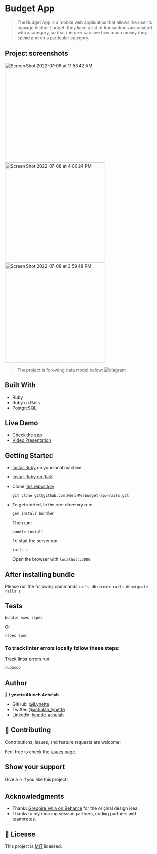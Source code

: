 # Budget App

> The Budget App is a mobile web application that allows the user to manage his/her budget: they have a list of transactions associated with a category, so that the user can see how much money they spend and on a particular category.

## Project screenshots
<img width="326" alt="Screen Shot 2022-07-08 at 11 53 42 AM" src="https://user-images.githubusercontent.com/42867002/178007738-37fdf244-a5e6-487c-b36e-72621704b00b.png"><img width="325" alt="Screen Shot 2022-07-08 at 4 00 24 PM" src="https://user-images.githubusercontent.com/42867002/178007559-6f357b6e-9c6e-42e3-b9f7-a6765b5ab15a.png"><img width="325" alt="Screen Shot 2022-07-08 at 3 59 48 PM" src="https://user-images.githubusercontent.com/42867002/178007962-51fcccf4-8c61-4f6f-90bc-1c32f007a860.png">




> The project is following data model below: 
> ![diagram](https://github.com/microverseinc/curriculum-rails/blob/main/capstone/images/erd_diagram.png)

## Built With

- Ruby
- Ruby on Rails
- PostgreSQL

## Live Demo 

- [Check the app](https://stark-island-46203.herokuapp.com/)
- [Video Presentation](https://www.loom.com/share/3d5c1263e3954ca5a641a0469476e0cc)

## Getting Started

- [Install Ruby](https://www.ruby-lang.org/en/documentation/installation/) on your local machine 
- [Install Ruby on Rails](https://guides.rubyonrails.org/v5.1/getting_started.html)
- Clone [this repository](https://github.com/iLynette/rails-budget-app.git)
  ```
  git clone git@github.com:Meri-MG/budget-app-rails.git
  ```
- To get started, In the root directory run:
  ```
  gem install bundler
  ```
  Then run:
  ```
  bundle install
  ```
  To start the server run: 

  ```
  rails s
  ```
  Open the browser with `localhost:3000`

  
## After installing bundle

Please run the following commands `rails db:create` `rails db:migrate` `rails s`

## Tests
```
bundle exec rspec
```
Or
```
rspec spec
```
### To track linter errors locally follow these steps:  

Track linter errors run:
```
rubocop
```

## Author

:woman: **Lynette Aluoch Acholah**

- GitHub: [@iLynette](https://github.com/iLynette)
- Twitter: [@acholah_lynette](https://twitter.com/acholah_lynette)
- LinkedIn: [lynette-acholah](https://linkedin.com/in/lynette-acholah)

## 🤝 Contributing

Contributions, issues, and feature requests are welcome!

Feel free to check the [issues page](https://github.com/iLynette/rails-budget-app/issues).

## Show your support

Give a ⭐️ if you like this project!

## Acknowledgments

- Thanks [Gregoire Vella on Behance](https://www.behance.net/gregoirevella) for the original design idea.
- Thanks to my morning session partners, coding partners and teammates.

## 📝 License

This project is [MIT](https://github.com/iLynette/rails-budget-app/MIT.md) licensed.
